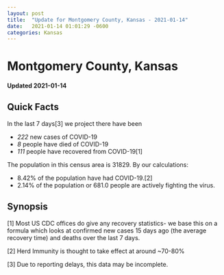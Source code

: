 ```yaml
---
layout: post
title:  "Update for Montgomery County, Kansas - 2021-01-14"
date:   2021-01-14 01:01:29 -0600
categories: Kansas
---
```


# Montgomery County, Kansas
#### Updated 2021-01-14

## Quick Facts

In the last 7 days[3] we project there have been
- *222* new cases of COVID-19
- *8* people have died of COVID-19
- *111* people have recovered from COVID-19[1]

The population in this census area is 31829. By our calculations:
- 8.42% of the population have had COVID-19.[2]
- 2.14% of the population or 681.0 people are actively fighting the virus.

## Synopsis




[1] Most US CDC offices do give any recovery statistics- we base this on a formula which looks at confirmed new cases
15 days ago (the average recovery time) and deaths over the last 7 days.

[2] Herd Immunity is thought to take effect at around ~70-80%

[3] Due to reporting delays, this data may be incomplete.
 
    